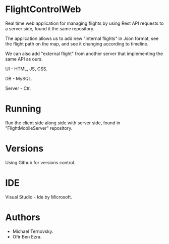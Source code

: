 # FlightControlWeb

Real time web application for managing flights by using Rest API requests to a server side, found it the same repository.

The application allows us to add new "internal flights" in Json format, see the flight path on the map, and see it changing according to timeline.

We can also add "external flight" from another server that implementing the same API as ours.

UI - HTML, JS, CSS.

DB - MySQL.

Server - C#.

# Running
Run the client side along side with server side, found in "FlightMobileServer" repository.

# Versions
Using Github for versions control.

# IDE
Visual Studio - Ide by Microsoft.

# Authors
- Michael Ternovsky.
- Ofir Ben Ezra.
